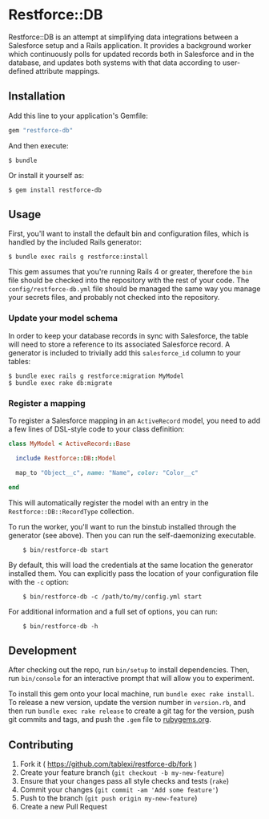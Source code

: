 # Restforce::DB

Restforce::DB is an attempt at simplifying data integrations between a Salesforce setup and a Rails application. It provides a background worker which continuously polls for updated records both in Salesforce and in the database, and updates both systems with that data according to user-defined attribute mappings.

## Installation

Add this line to your application's Gemfile:

```ruby
gem "restforce-db"
```

And then execute:

    $ bundle

Or install it yourself as:

    $ gem install restforce-db

## Usage

First, you'll want to install the default bin and configuration files, which is handled by the included Rails generator:

    $ bundle exec rails g restforce:install

This gem assumes that you're running Rails 4 or greater, therefore the `bin` file should be checked into the repository with the rest of your code. The `config/restforce-db.yml` file should be managed the same way you manage your secrets files, and probably not checked into the repository.

### Update your model schema

In order to keep your database records in sync with Salesforce, the table will need to store a reference to its associated Salesforce record. A generator is included to trivially add this `salesforce_id` column to your tables:

    $ bundle exec rails g restforce:migration MyModel
    $ bundle exec rake db:migrate

### Register a mapping

To register a Salesforce mapping in an `ActiveRecord` model, you need to add a few lines of DSL-style code to your class definition:

```ruby
class MyModel < ActiveRecord::Base

  include Restforce::DB::Model

  map_to "Object__c", name: "Name", color: "Color__c"

end
```

This will automatically register the model with an entry in the `Restforce::DB::RecordType` collection.

To run the worker, you'll want to run the binstub installed through the generator (see above). Then you can run the self-daemonizing executable.

        $ bin/restforce-db start

By default, this will load the credentials at the same location the generator installed them. You can explicitly pass the location of your configuration file with the `-c` option:

        $ bin/restforce-db -c /path/to/my/config.yml start

For additional information and a full set of options, you can run:

        $ bin/restforce-db -h

## Development

After checking out the repo, run `bin/setup` to install dependencies. Then, run `bin/console` for an interactive prompt that will allow you to experiment.

To install this gem onto your local machine, run `bundle exec rake install`. To release a new version, update the version number in `version.rb`, and then run `bundle exec rake release` to create a git tag for the version, push git commits and tags, and push the `.gem` file to [rubygems.org](https://rubygems.org).

## Contributing

1. Fork it ( https://github.com/tablexi/restforce-db/fork )
2. Create your feature branch (`git checkout -b my-new-feature`)
3. Ensure that your changes pass all style checks and tests (`rake`)
4. Commit your changes (`git commit -am 'Add some feature'`)
5. Push to the branch (`git push origin my-new-feature`)
6. Create a new Pull Request
